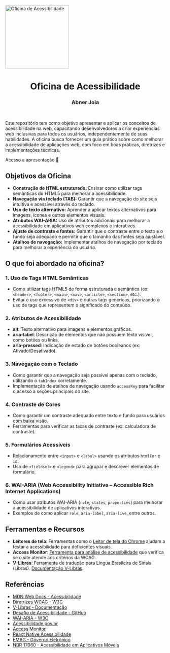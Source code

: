 <img height="200px" src="https://raw.githubusercontent.com/thaiscardosodemello/oficina.acessibilidade/refs/heads/main/assets/oficina-de-acessibilidade.png" alt="Oficina de Acessibilidade"/>

<h1 align="center" style="border-bottom: none!important;padding-bottom:0px!important;">Oficina de Acessibilidade</h1>
<h3 align="center">Abner Joia</h3>

<br>
<p>Este repositório tem como objetivo apresentar e aplicar os conceitos de acessibilidade na web, capacitando desenvolvedores a criar experiências web inclusivas para todos os usuários, independentemente de suas habilidades. A oficina busca fornecer um guia prático sobre como melhorar a acessibilidade de aplicações web, com foco em boas práticas, diretrizes e implementações técnicas.</p>

<p>Acesso a apresentação <a href="https://github.com/thaiscardosodemello/poo.exercicios/tree/master/src/main/java/com/poolista1">🔗</a></p>

<h2>Objetivos da Oficina</h2>
<ul>
    <li><strong>Construção de HTML estruturado:</strong> Ensinar como utilizar tags semânticas do HTML5 para melhorar a acessibilidade.</li>
    <li><strong>Navegação via teclado (TAB):</strong> Garantir que a navegação do site seja intuitiva e acessível através do teclado.</li>
    <li><strong>Uso de texto alternativo:</strong> Aprender a aplicar textos alternativos para imagens, ícones e outros elementos visuais.</li>
    <li><strong>Atributos WAI-ARIA:</strong> Uso de atributos adicionais para melhorar a acessibilidade em aplicativos web complexos e interativos.</li>
    <li><strong>Ajuste de contraste e fontes:</strong> Garantir que o contraste entre o texto e o fundo seja adequado e permitir que o tamanho das fontes seja ajustável.</li>
    <li><strong>Atalhos de navegação:</strong> Implementar atalhos de navegação por teclado para melhorar a experiência do usuário.</li>
</ul>

<h2>O que foi abordado na oficina?</h2>

<h3>1. Uso de Tags HTML Semânticas</h3>
<ul>
    <li>Como utilizar tags HTML5 de forma estruturada e semântica (ex: <code>&lt;header&gt;</code>, <code>&lt;footer&gt;</code>, <code>&lt;main&gt;</code>, <code>&lt;nav&gt;</code>, <code>&lt;article&gt;</code>, <code>&lt;section&gt;</code>, etc.).</li>
    <li>Evitar o uso excessivo de <code>&lt;div&gt;</code> e outras tags genéricas, priorizando o uso de tags que representem o significado do conteúdo.</li>
</ul>

<h3>2. Atributos de Acessibilidade</h3>
<ul>
    <li><strong>alt</strong>: Texto alternativo para imagens e elementos gráficos.</li>
    <li><strong>aria-label</strong>: Descrição de elementos que não possuem texto visível, como botões ou links.</li>
    <li><strong>aria-pressed</strong>: Indicação de estado de botões booleanos (ex: Ativado/Desativado).</li>
</ul>

<h3>3. Navegação com o Teclado</h3>
<ul>
    <li>Como garantir que a navegação seja possível apenas com o teclado, utilizando o <code>tabIndex</code> corretamente.</li>
    <li>Implementação de atalhos de navegação usando <code>accessKey</code> para facilitar o acesso a seções principais do site.</li>
</ul>

<h3>4. Contraste de Cores</h3>
<ul>
    <li>Como garantir um contraste adequado entre texto e fundo para usuários com baixa visão.</li>
    <li>Ferramentas para verificar as taxas de contraste (ex: calculadora de contraste).</li>
</ul>

<h3>5. Formulários Acessíveis</h3>
<ul>
    <li>Relacionamento entre <code>&lt;input&gt;</code> e <code>&lt;label&gt;</code> usando os atributos <code>htmlFor</code> e <code>id</code>.</li>
    <li>Uso de <code>&lt;fieldset&gt;</code> e <code>&lt;legend&gt;</code> para agrupar e descrever elementos de formulário.</li>
</ul>

<h3>6. WAI-ARIA (Web Accessibility Initiative – Accessible Rich Internet Applications)</h3>
<ul>
    <li>Como usar atributos WAI-ARIA (<code>role</code>, <code>states</code>, <code>properties</code>) para melhorar a acessibilidade de aplicativos interativos.</li>
    <li>Exemplos de como aplicar <code>role</code>, <code>aria-label</code>, <code>aria-live</code>, entre outros.</li>
</ul>

<h2>Ferramentas e Recursos</h2>
<ul>
    <li><strong>Leitores de tela</strong>: Ferramentas como o <a href="https://chrome.google.com/webstore/detail/screen-reader/kgejglhpjiefppelpmljglcjbhoiplfn">Leitor de tela do Chrome</a> ajudam a testar a acessibilidade para deficientes visuais.</li>
    <li><strong>Access Monitor</strong>: <a href="https://accessmonitor.acessibilidade.gov.pt/">Ferramenta para análise de acessibilidade</a> que verifica se o site atende aos critérios da WCAG.</li>
    <li><strong>V-Libras</strong>: Ferramenta de tradução para Língua Brasileira de Sinais (Libras). <a href="https://vlibras.gov.br/doc/widget/installation/webpageintegration.html">Documentação V-Libras</a>.</li>
</ul>

<h2>Referências</h2>
<ul>
    <li><a href="https://developer.mozilla.org/en-US/docs/Learn/Accessibility/What_is_accessibility">MDN Web Docs - Acessibilidade</a></li>
    <li><a href="https://www.w3.org/TR/WCAG21/">Diretrizes WCAG - W3C</a></li>
    <li><a href="https://vlibras.gov.br/doc/widget/installation/webpageintegration.html">V-Libras - Documentação</a></li>
    <li><a href="https://github.com/AbJoia/oficina-acessibilidade-desafio">Desafio de Acessibilidade - GitHub</a></li>
    <li><a href="https://www.w3.org/TR/wai-aria/">WAI-ARIA - W3C</a></li>
    <li><a href="https://www.acessibilidade.gov.br/">Acessibilidade.gov.br</a></li>
    <li><a href="https://accessmonitor.acessibilidade.gov.pt/">Access Monitor</a></li>
    <li><a href="https://reactnative.dev/docs/accessibility">React Native Acessibilidade</a></li>
    <li><a href="https://emag.governoeletronico.gov.br/">EMAG - Governo Eletrônico</a></li>
    <li><a href="https://www.normas.com.br/visualizar/projeto-nbr/48953/projeto-abnt-nbr-17060-acessibilidade-em-aplicativos-de-dispositivos-moveis-requisitos">NBR 17060 - Acessibilidade em Aplicativos Móveis</a></li>
</ul>
